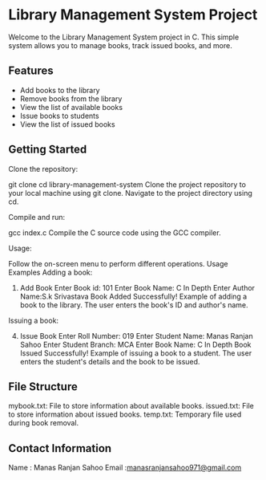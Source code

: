 # Library Management System Project

Welcome to the Library Management System project in C. This simple system allows you to manage books, track issued books, and more.

## Features

- Add books to the library
- Remove books from the library
- View the list of available books
- Issue books to students
- View the list of issued books

## Getting Started

Clone the repository:

git clone <repository-url>
cd library-management-system
Clone the project repository to your local machine using git clone.
Navigate to the project directory using cd.

Compile and run:

gcc index.c 
Compile the C source code using the GCC compiler.

Usage:

Follow the on-screen menu to perform different operations.
Usage Examples
Adding a book:

1. Add Book
Enter Book id: 101
Enter Book Name: C In Depth
Enter Author Name:S.k Srivastava
Book Added Successfully!
Example of adding a book to the library. The user enters the book's ID and author's name.

Issuing a book:

4. Issue Book
Enter Roll Number: 019
Enter Student Name: Manas Ranjan Sahoo
Enter Student Branch: MCA
Enter Book Name: C In Depth
Book Issued Successfully!
Example of issuing a book to a student. The user enters the student's details and the book to be issued.


## File Structure
mybook.txt: File to store information about available books.
issued.txt: File to store information about issued books.
temp.txt: Temporary file used during book removal.

## Contact Information
Name : Manas Ranjan Sahoo
Email :manasranjansahoo971@gmail.com

